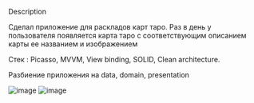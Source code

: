 Description

Сделал приложение для раскладов карт таро. Раз в день у пользователя появляется карта таро с соответствующим описанием карты ее названием и изображением

Стек : Picasso, MVVM, View binding, SOLID, Clean architecture.

Разбиение приложения на data, domain, presentation

![image](https://user-images.githubusercontent.com/82571138/177314379-1289f364-b61e-49e6-8e3e-3d6697502011.png)
![image](https://user-images.githubusercontent.com/82571138/177314456-6ffc91ae-2126-4cb9-a78d-b87fbe4a6726.png)


